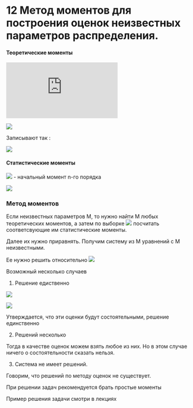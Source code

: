 # 12 Метод моментов для построения оценок неизвестных параметров распределения.

#### Теоретические моменты

![](https://latex.codecogs.com/gif.latex?%5Cbeta_%7Bk%7D%5Cxi%3DM%28%5Cxi-M_%7B%5Cxi%7D%29%5E%7Bk%7D%3D%5Cleft%5C%7B%5Cbegin%7Bmatrix%7D%5Csum_%7Bi%7D%28x_%7Bi%7D-M_%7B%5Cxi%7D%29%5E%7Bk%7Dp%28%5Cxi%3Dx_%7Bi%7D%2Ca_%7B1%7D%2Ca_%7B2%7D%2C...%2Ca_%7Bn%7D%2Cesly%5Cxi-d.s.v.%29%5C%5C%5Cint_%7B-%5Cpropto%7D%5E%7B&plus;%5Cpropto%7D%28x-M_%7B%5Cxi%7D%29%5E%7Bk%7Df_%7B%5Cxi%7D%28x%2Ca_%7B1%7D%2Ca_%7B2%7D%2C...%2Ca_%7Bn%7D%2Cesly%5Cxi-n.s.v.%29%5Cend%7Bmatrix%7D%5Cright.)


![](https://latex.codecogs.com/gif.latex?\beta&space;_{k}\xi&space;=&space;M&space;(\xi-M_{\xi})&space;^{k}=\left\{\begin{matrix}&space;\sum_{i}(x_{i}-M_{\xi})^{k}p(\xi&space;=&space;x_{i},&space;a_{1},&space;a_{2},...,&space;a_{n},&space;esly&space;\xi&space;-&space;d.s.v.)\\&space;\int_{-\propto&space;}^{&plus;\propto&space;}(x-M_{\xi&space;})^{k}f_{\xi&space;}(x,&space;a_{1},&space;a_{2},...,&space;a_{n},&space;esly&space;\xi&space;-&space;n.s.v.)&space;\end{matrix}\right.) 


Записывают так :

![](https://latex.codecogs.com/gif.latex?\alpha&space;_{k}\xi(a_{1},a_{2},...,a_{m}),&space;\beta&space;_{k}\xi(a_{1},a_{2},...,a_{m}))

#### Статистические моменты

![](https://latex.codecogs.com/gif.latex?\alpha&space;_{k}^{*}=\frac{1}{n}\sum_{i=1}^{n}x_{i}^{k}) - начальный момент n-го порядка

![](https://latex.codecogs.com/gif.latex?\beta&space;_{k}^{*}=\frac{1}{n}\sum_{i=1}^{n}(x_{i}-\bar{x})^{k};\bar{x}=\frac{1}{n}\sum_{i=1}^{n}x_{i})

### Метод моментов

Если неизвестных параметров М, то нужно найти М любых теоретических моментов, а затем по выборке ![](https://latex.codecogs.com/gif.latex?x_{1},&space;x_{2},..,&space;x_{m}) посчитать соответсвующие им статистические моменты.

Далее их нужно приравнять. Получим систему из М уравнений с М неизвестными. 

Ее нужно решить относительно ![](https://latex.codecogs.com/gif.latex?a_{1},&space;a_{2},..,&space;a_{m})

Возможный несколько случаев

1. Решение едиственно 

![](https://latex.codecogs.com/gif.latex?\tilde{a}_{1},&space;\tilde{a}_{2},..,&space;\tilde{a}_{m})

![](https://latex.codecogs.com/gif.latex?\tilde{a}_{1}=a_{1}^{*},&space;\tilde{a}_{2}=a_{2}^{*},..,&space;\tilde{a}_{m}=a_{m}^{*})

Утверждается, что эти оценки будут состоятельными, решение единственно

2. Решений несколько

Тогда в качестве оценок можем взять любое из них. Но в этом случае ничего о состоятельности сказать нельзя.

3. Система не имеет решений.

Говорим, что решений по методу оценок не существует.

При решении задач рекомендуется брать простые моменты

Пример решения задачи смотри в лекциях
